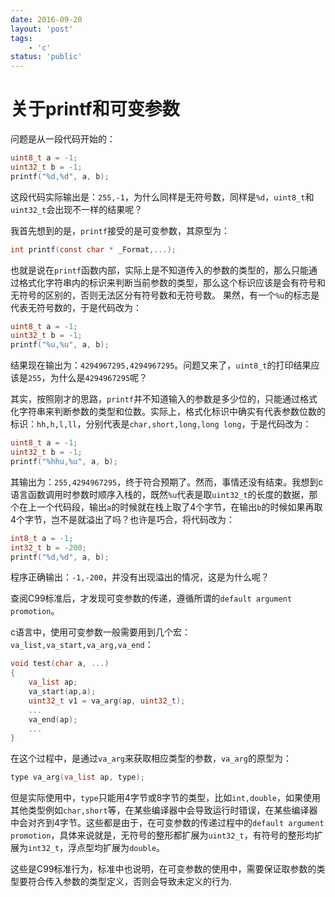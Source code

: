 ```yaml
---
date: 2016-09-20
layout: 'post'
tags:
    - 'c'
status: 'public'
---
```


# 关于printf和可变参数

问题是从一段代码开始的：
```c
uint8_t a = -1;
uint32_t b = -1;
printf("%d,%d", a, b);
```
这段代码实际输出是：`255,-1`，为什么同样是无符号数，同样是`%d`，`uint8_t`和`uint32_t`会出现不一样的结果呢？

我首先想到的是，`printf`接受的是可变参数，其原型为：
```c
int printf(const char * _Format,...);
```
也就是说在`printf`函数内部，实际上是不知道传入的参数的类型的，那么只能通过格式化字符串内的标识来判断当前参数的类型，那么这个标识应该是会有符号和无符号的区别的，否则无法区分有符号数和无符号数。
果然，有一个`%u`的标志是代表无符号数的，于是代码改为：

```c
uint8_t a = -1;
uint32_t b = -1;
printf("%u,%u", a, b);
```
结果现在输出为：`4294967295,4294967295`。问题又来了，`uint8_t`的打印结果应该是`255`，为什么是`4294967295`呢？

其实，按照刚才的思路，`printf`并不知道输入的参数是多少位的，只能通过格式化字符串来判断参数的类型和位数。实际上，格式化标识中确实有代表参数位数的标识：`hh,h,l,ll`，分别代表是`char,short,long,long long`，于是代码改为：

```c
uint8_t a = -1;
uint32_t b = -1;
printf("%hhu,%u", a, b);
```
其输出为：`255,4294967295`，终于符合预期了。然而，事情还没有结束。我想到c语言函数调用时参数时顺序入栈的，既然`%u`代表是取`uint32_t`的长度的数据，那个在上一个代码段，输出`a`的时候就在栈上取了4个字节，在输出`b`的时候如果再取4个字节，岂不是就溢出了吗？也许是巧合，将代码改为：
```c
int8_t a = -1;
int32_t b = -200;
printf("%d,%d", a, b);
```
程序正确输出：`-1,-200`，并没有出现溢出的情况，这是为什么呢？

查阅C99标准后，才发现可变参数的传递，遵循所谓的`default argument promotion`。

c语言中，使用可变参数一般需要用到几个宏：`va_list,va_start,va_arg,va_end`：

```c
void test(char a, ...)
{
    va_list ap;
    va_start(ap,a);
    uint32_t v1 = va_arg(ap, uint32_t);
    ...
    va_end(ap);
    ...
}
```
在这个过程中，是通过`va_arg`来获取相应类型的参数，`va_arg`的原型为：

```c
type va_arg(va_list ap, type);
```
但是实际使用中，`type`只能用4字节或8字节的类型，比如`int,double`，如果使用其他类型例如`char,short`等，在某些编译器中会导致运行时错误，在某些编译器中会对齐到4字节。这些都是由于，在可变参数的传递过程中的`default argument promotion`，具体来说就是，无符号的整形都扩展为`uint32_t`，有符号的整形均扩展为`int32_t`，浮点型均扩展为`double`。

这些是C99标准行为，标准中也说明，在可变参数的使用中，需要保证取参数的类型要符合传入参数的类型定义，否则会导致未定义的行为.








